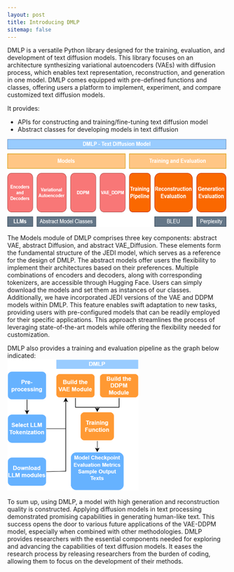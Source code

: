 ```yaml
---
layout: post
title: Introducing DMLP
sitemap: false
---
```


DMLP is a versatile Python library designed for the training, evaluation, and development of text diffusion models. This library focuses on an architecture synthesizing variational autoencoders (VAEs) with diffusion process, which enables text representation, reconstruction, and generation in one model. DMLP comes equipped with pre-defined functions and classes, offering users a platform to implement, experiment, and compare customized text diffusion models.

It provides:

- APIs for constructing and training/fine-tuning text diffusion model 
- Abstract classes for developing models in text diffusion

<img src="../../assets/img/dmlp_overview.png" alt="dmlp_overview" width="500" height="200">

The Models module of DMLP comprises three key components: abstract VAE, abstract Diffusion, and abstract VAE_Diffusion. These elements form the fundamental structure of the JEDI model, which serves as a reference for the design of DMLP. The abstract models offer users the flexibility to implement their architectures based on their preferences. Multiple combinations of encoders and decoders, along with corresponding tokenizers, are accessible through Hugging Face. Users can simply download the models and set them as instances of our classes. \
Additionally, we have incorporated JEDI versions of the VAE and DDPM models within DMLP. This feature enables swift adaptation to new tasks, providing users with pre-configured models that can be readily employed for their specific applications. This approach streamlines the process of leveraging state-of-the-art models while offering the flexibility needed for customization. 

DMLP also provides a training and evaluation pipeline as the graph below indicated: \
<img src="../../assets/img/training_pipeline.png" alt="training_pipeline" width="300" height="300">

To sum up, using DMLP, a model with high generation and reconstruction quality is constructed. Applying diffusion models in text processing demonstrated promising capabilities in generating human-like text. This success opens the door to various future applications of the VAE-DDPM model, especially when combined with other methodologies. DMLP provides researchers with the essential components needed for exploring and advancing the capabilities of text diffusion models. It eases the research process by releasing researchers from the burden of coding, allowing them to focus on the development of their methods. 